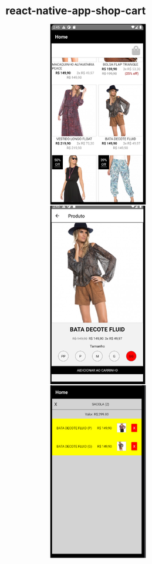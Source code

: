# react-native-app-shop-cart



<p align="center">
  <img src="1.png"  width="260"/>

<img src="2.png"  width="260"/>

<img src="3.png"  width="260"/>

</p>
